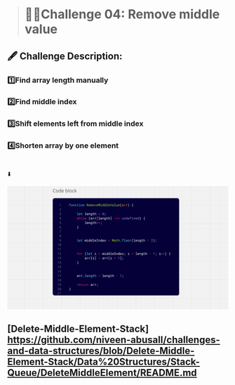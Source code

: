 ># 👩‍🎓Challenge 04: Remove middle value


## 🖋️ Challenge Description: 

### 1️⃣Find array length manually
### 2️⃣Find middle index
### 3️⃣Shift elements left from middle index
### 4️⃣Shorten array by one element



#
⬇️

![alt text](whiteboard-challenges/Challenge04.png)
##

## [Delete-Middle-Element-Stack] https://github.com/niveen-abusall/challenges-and-data-structures/blob/Delete-Middle-Element-Stack/Data%20Structures/Stack-Queue/DeleteMiddleElement/README.md

